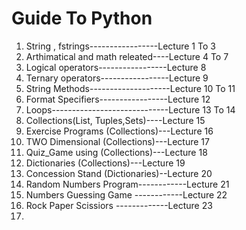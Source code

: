 <h1>Guide To Python</h1>
<ol>
  <li>String , fstrings-----------------Lecture 1 To 3</li>
  <li>Arthimatical and math releated----Lecture 4 To 7</li>
  <li>Logical operators-----------------Lecture 8 </li>
  <li>Ternary operators-----------------Lecture 9 </li>
  <li>String Methods--------------------Lecture 10 To 11 </li>
  <li>Format Specifiers-----------------Lecture 12  </li>
  <li>Loops-----------------------------Lecture 13 To 14 </li>
  <li>Collections(List, Tuples,Sets)----Lecture 15 </li>
  <li>Exercise Programs (Collections)---Lecture 16 </li>
  <li>TWO Dimensional   (Collections)---Lecture 17 </li>
  <li>Quiz_Game using   (Collections)---Lecture 18 </li>
  <li>Dictionaries      (Collections)---Lecture 19 </li>
  <li>Concession Stand  (Dictionaries)--Lecture 20 </li>
  <li>Random Numbers Program------------Lecture 21 </li>
  <li>Numbers Guessing Game ------------Lecture 22 </li>
  <li>Rock Paper Scissiors -------------Lecture 23 </li>
  <li></li>
  <l3></l3>
</ol>
